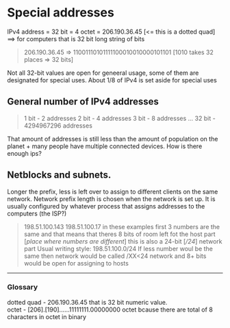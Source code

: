 # Special addresses
IPv4 address = 32 bit = 4 octet = 206.190.36.45 [<= this is a dotted quad] ==> for computers that is 32 bit long string of bits
> 206.190.36.45 => 11001110101111100010010000101101 [1010 takes 32 places => 32 bits]

Not all 32-bit values are open for geneeral usage, some of them are designated for special uses. About 1/8 of IPv4 is set aside for special uses

## General number of IPv4 addresses
> 1 bit - 2 addresses
> 2 bit - 4 addresses
> 3 bit - 8 addresses
> ...
> 32 bit - 4294967296 addresses

That amount of addresses is still less than the amount of population on the planet + many people have multiple connected devices. How is there enough ips?

## Netblocks and subnets.

Longer the prefix, less is left over to assign to different clients on the same network.
Network prefix length is chosen when the network is set up. 
It is usually configured by whatever process that assigns addresses to the computers (the ISP?)

> 198.51.100.143
> 198.51.100.17
> in these examples first 3 numbers are the same and that means that theres 8 bits
> of room left fot the host part [_place where numbers are different_] 
> this is also a 24-bit [_/24_] network part
> Usual writing style: 198.51.100.0/24
> If less number woul be the same then network would be called /XX<24 network and 8+ bits would be open for 
> assigning to hosts







-------------------
### Glossary
dotted quad - 206.190.36.45 that is 32 bit numeric value.\
octet - [206].[190]......11111111.00000000 octet bcause there are total of 8 characters in octet in binary
